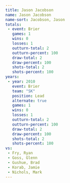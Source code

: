 ```yaml
---
title: Jason Jacobson
name: Jason Jacobson
name-sort: Jacobson, Jason
totals:
 - event: Brier
   games: 1
   wins: 0
   losses: 1
   outturn-total: 2
   outturn-percent: 100
   draw-total: 2
   draw-percent: 100
   shots-total: 2
   shots-percent: 100
years:
 - year: 2010
   event: Brier
   team: "SK"
   position: Lead
   alternate: true
   games: 1
   wins: 0
   losses: 1
   outturn-total: 2
   outturn-percent: 100
   draw-total: 2
   draw-percent: 100
   shots-total: 2
   shots-percent: 100
vs:
 - Fry, Ryan
 - Goss, Glenn
 - Gushue, Brad
 - Korab, Jamie
 - Nichols, Mark
---
```

